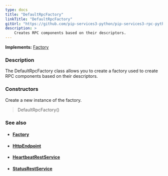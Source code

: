 ```yaml
---
type: docs
title: "DefaultRpcFactory"
linkTitle: "DefaultRpcFactory"
gitUrl: "https://github.com/pip-services3-python/pip-services3-rpc-python"
description: >
    Creates RPC components based on their descriptors.
---
```


**Implements:** [Factory](../../../components/build/factory)

### Description

The DefaultRpcFactory class allows you to create a factory used to create RPC components based on their descriptors.

### Constructors
Create a new instance of the factory.

> DefaultRpcFactory()



### See also
- #### [Factory](../../../components/build/factory)
- #### [HttpEndpoint](../../services/http_endpoint)
- #### [HeartbeatRestService](../../services/heartbeat_rest_service)
- #### [StatusRestService](../../services/status_rest_service)
